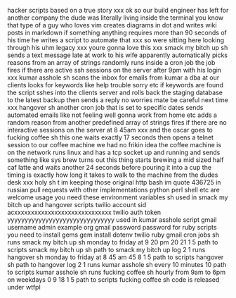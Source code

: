 hacker scripts based on a true story xxx ok so our build engineer has left for another company the dude was literally living inside the terminal you know that type of a guy who loves vim creates diagrams in dot and writes wiki posts in markdown if something anything requires more than 90 seconds of his time he writes a script to automate that xxx so were sitting here looking through his uhm legacy xxx youre gonna love this xxx smack my bitch up sh sends a text message late at work to his wife apparently automatically picks reasons from an array of strings randomly runs inside a cron job the job fires if there are active ssh sessions on the server after 9pm with his login xxx kumar asshole sh scans the inbox for emails from kumar a dba at our clients looks for keywords like help trouble sorry etc if keywords are found the script sshes into the clients server and rolls back the staging database to the latest backup then sends a reply no worries mate be careful next time xxx hangover sh another cron job that is set to specific dates sends automated emails like not feeling well gonna work from home etc adds a random reason from another predefined array of strings fires if there are no interactive sessions on the server at 8 45am xxx and the oscar goes to fucking coffee sh this one waits exactly 17 seconds then opens a telnet session to our coffee machine we had no frikin idea the coffee machine is on the network runs linux and has a tcp socket up and running and sends something like sys brew turns out this thing starts brewing a mid sized half caf latte and waits another 24 seconds before pouring it into a cup the timing is exactly how long it takes to walk to the machine from the dudes desk xxx holy sh t im keeping those original http bash im quote 436725 in russian pull requests with other implementations python perl shell etc are welcome usage you need these environment variables sh used in smack my bitch up and hangover scripts twilio account sid acxxxxxxxxxxxxxxxxxxxxxxxxxxxxx twilio auth token yyyyyyyyyyyyyyyyyyyyyyyyyyyyyyy used in kumar asshole script gmail username admin example org gmail password password for ruby scripts you need to install gems gem install dotenv twilio ruby gmail cron jobs sh runs smack my bitch up sh monday to friday at 9 20 pm 20 21 1 5 path to scripts smack my bitch up sh path to smack my bitch up log 2 1 runs hangover sh monday to friday at 8 45 am 45 8 1 5 path to scripts hangover sh path to hangover log 2 1 runs kumar asshole sh every 10 minutes 10 path to scripts kumar asshole sh runs fucking coffee sh hourly from 9am to 6pm on weekdays 0 9 18 1 5 path to scripts fucking coffee sh code is released under wtfpl